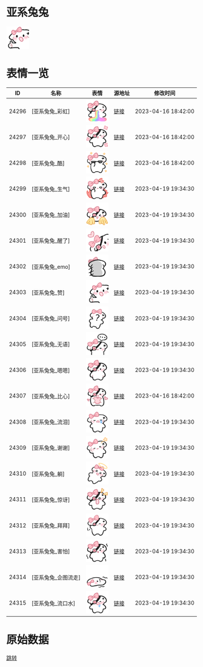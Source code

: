 # 亚系兔兔

<img src="./cover.png" height="60" alt="cover" />

# 表情一览

|ID|名称|表情|源地址|修改时间|
|----|----|----|----|----|
|24296|[亚系兔兔_彩虹]|<img src="./pic/024296_%5B亚系兔兔_彩虹%5D.png" height="60" alt="彩虹"/>|[链接](https://i0.hdslb.com/bfs/garb/9f7aa01f8afcb75a0fe7fcd2327ab7d7034fb2a5.png)|2023-04-16 18:42:00|
|24297|[亚系兔兔_开心]|<img src="./pic/024297_%5B亚系兔兔_开心%5D.png" height="60" alt="开心"/>|[链接](https://i0.hdslb.com/bfs/garb/47c7989cf7ff329d7aad9fe9dd2ffc9e5373e3f6.png)|2023-04-16 18:42:00|
|24298|[亚系兔兔_酷]|<img src="./pic/024298_%5B亚系兔兔_酷%5D.png" height="60" alt="酷"/>|[链接](https://i0.hdslb.com/bfs/garb/878915ffb3b5d9247d9068894f448163a4e1e58b.png)|2023-04-16 18:42:00|
|24299|[亚系兔兔_生气]|<img src="./pic/024299_%5B亚系兔兔_生气%5D.png" height="60" alt="生气"/>|[链接](https://i0.hdslb.com/bfs/garb/a9c0de5cf49cd97fcb4ab4ba054fcd35ecf87944.png)|2023-04-19 19:34:30|
|24300|[亚系兔兔_加油]|<img src="./pic/024300_%5B亚系兔兔_加油%5D.png" height="60" alt="加油"/>|[链接](https://i0.hdslb.com/bfs/garb/c59949d7e7e2b061ab8f8c27defb17717a75fb7d.png)|2023-04-19 19:34:30|
|24301|[亚系兔兔_醒了]|<img src="./pic/024301_%5B亚系兔兔_醒了%5D.png" height="60" alt="醒了"/>|[链接](https://i0.hdslb.com/bfs/garb/b320b6c8cdd4790e6c7b12002434172898cece55.png)|2023-04-19 19:34:30|
|24302|[亚系兔兔_emo]|<img src="./pic/024302_%5B亚系兔兔_emo%5D.png" height="60" alt="emo"/>|[链接](https://i0.hdslb.com/bfs/garb/59f3f583f6e762b8952ad5d21cab07ca850c6a53.png)|2023-04-19 19:34:30|
|24303|[亚系兔兔_赞]|<img src="./pic/024303_%5B亚系兔兔_赞%5D.png" height="60" alt="赞"/>|[链接](https://i0.hdslb.com/bfs/garb/5ba151ac424d487ddbde26bb0022aacd5e8fe4d7.png)|2023-04-19 19:34:30|
|24304|[亚系兔兔_问号]|<img src="./pic/024304_%5B亚系兔兔_问号%5D.png" height="60" alt="问号"/>|[链接](https://i0.hdslb.com/bfs/garb/3f2caf54cc58767a541bdd4447e32d59ee158055.png)|2023-04-19 19:34:30|
|24305|[亚系兔兔_无语]|<img src="./pic/024305_%5B亚系兔兔_无语%5D.png" height="60" alt="无语"/>|[链接](https://i0.hdslb.com/bfs/garb/bb91db831fbfa69a0e7947b461d874659906994f.png)|2023-04-19 19:34:30|
|24306|[亚系兔兔_嗯嗯]|<img src="./pic/024306_%5B亚系兔兔_嗯嗯%5D.png" height="60" alt="嗯嗯"/>|[链接](https://i0.hdslb.com/bfs/garb/91bca5b62fe4ed68faccface4689b35e16f5de1b.png)|2023-04-19 19:34:30|
|24307|[亚系兔兔_比心]|<img src="./pic/024307_%5B亚系兔兔_比心%5D.png" height="60" alt="比心"/>|[链接](https://i0.hdslb.com/bfs/garb/f181649eb0185fa1a38517b0d46c97ceae038d3f.png)|2023-04-16 18:42:00|
|24308|[亚系兔兔_流泪]|<img src="./pic/024308_%5B亚系兔兔_流泪%5D.png" height="60" alt="流泪"/>|[链接](https://i0.hdslb.com/bfs/garb/d31355aa42805d49d423e7cbcf3847ddb7b8b252.png)|2023-04-19 19:34:30|
|24309|[亚系兔兔_谢谢]|<img src="./pic/024309_%5B亚系兔兔_谢谢%5D.png" height="60" alt="谢谢"/>|[链接](https://i0.hdslb.com/bfs/garb/d52b285a28f2508dbb92d70ad4017a8c7fcec9f3.png)|2023-04-19 19:34:30|
|24310|[亚系兔兔_躺]|<img src="./pic/024310_%5B亚系兔兔_躺%5D.png" height="60" alt="躺"/>|[链接](https://i0.hdslb.com/bfs/garb/ddae7238be40cfa4014ca9b7b49349d60827aad1.png)|2023-04-19 19:34:30|
|24311|[亚系兔兔_惊讶]|<img src="./pic/024311_%5B亚系兔兔_惊讶%5D.png" height="60" alt="惊讶"/>|[链接](https://i0.hdslb.com/bfs/garb/7bf844056b059c4c5537c6db2a9106625cf8890c.png)|2023-04-19 19:34:30|
|24312|[亚系兔兔_拜拜]|<img src="./pic/024312_%5B亚系兔兔_拜拜%5D.png" height="60" alt="拜拜"/>|[链接](https://i0.hdslb.com/bfs/garb/a1075db7cf9c0aad7985f7fbfdb1830cdabd5ca5.png)|2023-04-19 19:34:30|
|24313|[亚系兔兔_害怕]|<img src="./pic/024313_%5B亚系兔兔_害怕%5D.png" height="60" alt="害怕"/>|[链接](https://i0.hdslb.com/bfs/garb/1c9b232412f3d5ef06eeecea635bec3c72c37fdb.png)|2023-04-19 19:34:30|
|24314|[亚系兔兔_企图流走]|<img src="./pic/024314_%5B亚系兔兔_企图流走%5D.png" height="60" alt="企图流走"/>|[链接](https://i0.hdslb.com/bfs/garb/f8c8b43c2a82d643c49db0a20c41e134c1665db1.png)|2023-04-19 19:34:30|
|24315|[亚系兔兔_流口水]|<img src="./pic/024315_%5B亚系兔兔_流口水%5D.png" height="60" alt="流口水"/>|[链接](https://i0.hdslb.com/bfs/garb/13963e5c82247bf33ca2959f20e4bc1157363a5c.png)|2023-04-19 19:34:30|

# 原始数据

[跳转](./raw.json)


